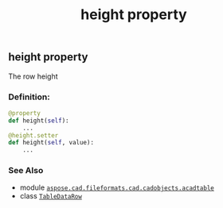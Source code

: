﻿---
title: height property
second_title: Aspose.CAD for Python via .NET API References
description: 
type: docs
weight: 70
url: /python-net/aspose.cad.fileformats.cad.cadobjects.acadtable/tabledatarow/height/
is_root: false
---

## height property


The row height
### Definition:
```python
@property
def height(self):
    ...
@height.setter
def height(self, value):
    ...
```

### See Also
* module [`aspose.cad.fileformats.cad.cadobjects.acadtable`](../../)
* class [`TableDataRow`](/cad/python-net/aspose.cad.fileformats.cad.cadobjects.acadtable/tabledatarow)
